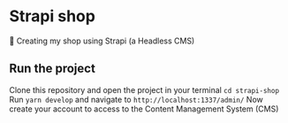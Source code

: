 # Strapi shop

🛒 Creating my shop using Strapi (a Headless CMS)

## Run the project

Clone this repository and open the project in your terminal `cd strapi-shop`
Run `yarn develop` and navigate to `http://localhost:1337/admin/`
Now create your account to access to the Content Management System (CMS)
